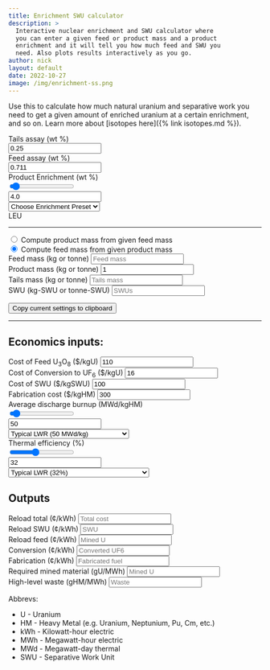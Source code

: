 ```yaml
---
title: Enrichment SWU calculator
description: >
  Interactive nuclear enrichment and SWU calculator where
  you can enter a given feed or product mass and a product
  enrichment and it will tell you how much feed and SWU you
  need. Also plots results interactively as you go.
author: nick
layout: default
date: 2022-10-27
image: /img/enrichment-ss.png
---
```


<div class="row">
<div class="col-md-12" markdown="1">

Use this to calculate how much natural uranium and separative work you need to get
a given amount of enriched uranium at a certain enrichment, and so on. Learn more about [isotopes here]({% link isotopes.md %}).

<div class="row">
<div class="col-md-2 text-nowrap" markdown="1">
Tails assay (wt %)
</div>
<div class="col-md-1 text-nowrap" markdown="1">
<input type="text" value="0.25" placeholder="Tails" class="form-control" id="tails-assay">
</div>
<div class="col-md-2">Feed assay (wt %)</div>
<div class="col-md-1"> 
<input type="text" value="0.711" placeholder="Feed assay" class="form-control" id="feed-assay">
</div>
</div>

<div class="row">
<label for="enrich" class="form-label">Product Enrichment (wt %)</label>
<div class="col-md-4" markdown="1">
<input type="range" value="4.0" step="0.1" class="form-range" id="enrich">
</div>
<div class="col-md-2" markdown="1">
<input type="text" value="4.0" class="form-control" id="enrich-text">
</div>
<div class="col-md-4" markdown="1">
<select class="form-select" aria-label="Presets" id="enrich-select">
  <option value="" selected>Choose Enrichment Preset</option>
  <option value="0.711">Natural Uranium (0.711%)</option>
  <option value="4.0">LEU (4%)</option>
  <option value="20.0">HALEU (20%)</option>
  <option value="90.0">Weapons-grade (90%)</option>
</select>
</div>
<div class="col-md-2" markdown="1" id="enrich-label">
LEU
</div>
</div>
<hr/>
<div class="form-check">
  <input class="form-check-input" type="radio" name="mode" value="0" id="productConstant">
  <label class="form-check-label" for="productConstant">
    Compute product mass from given feed mass
  </label>
</div>
<div class="form-check">
  <input class="form-check-input" type="radio" name="mode" value="1" id="inputConstant" checked>
  <label class="form-check-label" for="inputConstant">
    Compute feed mass from given product mass
  </label>
</div>

<div class="row">
<div class="col-md-3">
<label for="feed-mass" class="form-label">Feed mass (kg or tonne)</label>
<input type="text" value="" placeholder="Feed mass" class="form-control" id="feed-mass">
</div>
<div class="col-md-3">
<label for="product-mass" class="form-label">Product mass (kg or tonne)</label>
<input type="text" value="1" placeholder="Product mass" class="form-control" id="product-mass">
</div>
<div class="col-md-3">
<label for="tails-mass" class="form-label">Tails mass (kg or tonne)</label>
<input type="text" value="" placeholder="Tails mass" class="form-control" id="tails-mass" readonly>
</div>
<div class="col-md-3">
<label for="swu-mass" class="form-label">SWU (kg-SWU or tonne-SWU)</label>
<input type="text" value="" placeholder="SWUs" class="form-control" id="swu-mass" readonly>
</div>
</div>

<div class="row">
<div class="col-12" id='plot'> </div>
</div>

<div class="row">
<div class="col-12">
<p class="text-center">
<button id="save" class="btn btn-primary">
<i class="fa fa-clipboard fa-lg"></i> Copy current settings to clipboard</button></p>
 </div>
</div>

<hr/>
<h2>Economics inputs:</h2>
<div class="row">
<div class="col-md-3">
<label for="feed-cost" class="form-label">Cost of Feed U<sub>3</sub>O<sub>8</sub> ($/kgU)</label>
<input type="text" value="110" placeholder="Feed cost" class="form-control" id="feed-cost">
</div>
<div class="col-md-3">
<label for="conversion-cost" class="form-label">Cost of Conversion to UF<sub>6</sub> ($/kgU)</label>
<input type="text" value="16" placeholder="Conversion cost" class="form-control" id="conversion-cost">
</div>
<div class="col-md-3">
<label for="swu-cost" class="form-label">Cost of SWU ($/kgSWU)</label>
<input type="text" value="100" placeholder="SWU cost" class="form-control" id="swu-cost">
</div>
<div class="col-md-3">
<label for="fab-cost" class="form-label">Fabrication cost ($/kgHM)</label>
<input type="text" value="300" placeholder="Fabrication cost" class="form-control" id="fab-cost">
</div>
</div>

<div class="row">
<label for="burnup" class="form-label">Average discharge burnup (MWd/kgHM)</label>
<div class="col-md-4">
<input type="range" value="50" step="1" min="1" max="938" class="form-range" id="burnup">
</div>
<div class="col-md-2" markdown="1">
<input type="text" value="50" class="form-control" id="burnup-text">
</div>
<div class="col-md-4" markdown="1">
<select class="form-select" aria-label="Presets" id="burnup-select">
  <option value="">Choose burnup preset</option>
  <option value="7">CANDU (7 MWd/kg)</option>
  <option value="50" selected>Typical LWR (50 MWd/kg)</option>
  <option value="200">Deep burn open cycle (200 MWd/kg)</option>
  <option value="800">Multi-recycle breeder (800 MWd/kg)</option>
</select>
</div>
</div>

<div class="row">
<label for="eff" class="form-label">Thermal efficiency (%)</label>
<div class="col-md-4">
<input type="range" value="32" step="1" min="1" max="80" class="form-range" id="eff">
</div>
<div class="col-md-2" markdown="1">
<input type="text" value="32" class="form-control" id="eff-text">
</div>
<div class="col-md-4" markdown="1">
<select class="form-select" aria-label="Presets" id="eff-select">
  <option value="">Choose efficiency preset</option>
  <option value="6">Thermionic (6%)</option>
  <option value="32" selected>Typical LWR (32%)</option>
  <option value="39" >Sodium-cooled reactor (39%)</option>
  <option value="43">High-temperature gas-cooled reactor (43%)</option>
</select>
</div>
</div>

<!--
  total power maybe useful later for total costs/initial core size/financing

<div class="row">
<label for="eff" class="form-label">Total Electric Power (MWe)</label>
<div class="col-md-4">
<input type="range" value="1110" step="1" min="0" max="3000" class="form-range" id="power">
</div>
<div class="col-md-2" markdown="1">
<input type="text" value="1110" class="form-control" id="power-text">
</div>
<div class="col-md-4" markdown="1">
<select class="form-select" aria-label="Presets" id="power-select">
  <option value="">Choose power preset</option>
  <option value="1">1 MWe microreactor (PM-1)</option>
  <option value="10" >10 MWe small reactor (MH-1A)</option>
  <option value="50" >50 MWe small reactor (NuScale)</option>
  <option value="300" selected>300 MWe medium reactor (BWRX-300)</option>
  <option value="769" >769 MWe large reactor (Palisades 1)</option>
  <option value="1141">1141 MWe large reactor (Fermi 2)</option>
  <option value="1600">1600 MWe large reactor (Olkiluoto 3)</option>
</select>
</div>
</div>
-->
<h2>Outputs</h2>
<div class="row">
<div class="col-md-2">
<label for="reload-total-cost" class="form-label">Reload total (¢/kWh)</label>
<input type="text" value="" placeholder="Total cost" class="form-control" id="reload-total-cost" readonly>
</div>
<div class="col-md-2">
<label for="reload-swu-cost" class="form-label">Reload SWU (¢/kWh)</label>
<input type="text" value="" placeholder="SWU" class="form-control" id="reload-swu-cost" readonly>
</div>
<div class="col-md-2">
<label for="reload-feed-cost" class="form-label">Reload feed (¢/kWh)</label>
<input type="text" value="" placeholder="Mined U" class="form-control" id="reload-feed-cost" readonly>
</div>
<div class="col-md-2">
<label for="reload-conv-cost" class="form-label">Conversion (¢/kWh)</label>
<input type="text" value="" placeholder="Converted UF6" class="form-control" id="reload-conv-cost" readonly>
</div>
<div class="col-md-2">
<label for="reload-fab-cost" class="form-label">Fabrication (¢/kWh)</label>
<input type="text" value="" placeholder="Fabricated fuel" class="form-control" id="reload-fab-cost" readonly>
</div>
</div>

<div class="row">
<div class="col-md-3">
<label for="reload-feed-mass" class="form-label">Required mined material (gU/MWh)</label>
<input type="text" value="" title="How much uranium you have to mine per kWh generated" placeholder="Mined U" class="form-control" id="reload-feed-mass" readonly>
</div>
<div class="col-md-3">
<label for="waste-per-kwh" class="form-label">High-level waste (gHM/MWh)</label>
<input type="text" value="" placeholder="Waste" class="form-control" id="waste-per-kwh" readonly>
</div>
</div>

Abbrevs:

<ul>
  <li>U - Uranium</li>
  <li>HM - Heavy Metal (e.g. Uranium, Neptunium, Pu, Cm, etc.)</li>
  <li>kWh - Kilowatt-hour electric</li>
  <li>MWh - Megawatt-hour electric</li>
  <li>MWd - Megawatt-day thermal</li>
  <li>SWU - Separative Work Unit</li>
</ul>

<script src='https://cdn.plot.ly/plotly-2.16.1.min.js'></script>

<script>


let range=document.getElementById("enrich");
let number=document.getElementById('enrich-text')
let select=document.getElementById('enrich-select')
let tails_assay=document.getElementById('tails-assay')
let feed_assay=document.getElementById('feed-assay')
let feed_mass=document.getElementById('feed-mass')
let product_mass=document.getElementById('product-mass')
let tails_mass=document.getElementById('tails-mass')
let swu=document.getElementById('swu-mass')
let mode=document.getElementById('mode')
let prod_const=document.getElementById('productConstant')
let save=document.getElementById('save')
let burange=document.getElementById("burnup");
let bunumber=document.getElementById('burnup-text')
let buselect=document.getElementById('burnup-select')
let effrange=document.getElementById("eff");
let effnumber=document.getElementById('eff-text')
let effselect=document.getElementById('eff-select')
let powerrange=document.getElementById("power");
let powernumber=document.getElementById('power-text')
let powerselect=document.getElementById('power-select')
let feedcost=document.getElementById('feed-cost')
let swucost=document.getElementById('swu-cost')
let fabcost=document.getElementById('fab-cost')
let convcost=document.getElementById('conversion-cost')
let reload_total_cost=document.getElementById('reload-total-cost')
let reload_swu_cost=document.getElementById('reload-swu-cost')
let reload_feed_cost=document.getElementById('reload-feed-cost')
let reload_fab_cost=document.getElementById('reload-fab-cost')
let reload_conv_cost=document.getElementById('reload-conv-cost')
let reload_waste=document.getElementById('waste-per-kwh')
let reload_feed_mass=document.getElementById('reload-feed-mass')

tails_assay.addEventListener("input",(e)=>{
  computeFeed();
})
feed_assay.addEventListener("input",(e)=>{
  computeFeed();
})
product_mass.addEventListener("input",(e)=>{
  computeFeed();
})
feed_mass.addEventListener("input",(e)=>{
  computeFeed();
})
range.addEventListener("input",(e)=>{
    let val = parseFloat(e.target.value);
    if (val<parseFloat(feed_assay.value)) {
        return
    }
  number.value=val;
  select.value=""
  setRange(val);
  computeFeed();
})
number.addEventListener("input",(e)=>{
  range.value=e.target.value;
  select.value=""
  setRange(e.target.value);
  computeFeed();
})
select.addEventListener("change",(e)=>{
    if (!e.target.value) {
        return;
    }
    number.value=e.target.value;
    range.value=e.target.value;
    setRange(e.target.value);
    computeFeed();
})

save.addEventListener("click", (e) => {
  copySettingsToClipboard();
})


// burnup
burange.addEventListener("input",(e)=>{
    let val = parseFloat(e.target.value);
  bunumber.value=val;
  buselect.value=""
  computeCost();
})
bunumber.addEventListener("input",(e)=>{
  burange.value=e.target.value;
  buselect.value=""
  computeCost();
})
buselect.addEventListener("change",(e)=>{
    if (!e.target.value) {
        return;
    }
    bunumber.value=e.target.value;
    burange.value=e.target.value;
    computeCost();
})

// efficiency
effrange.addEventListener("input",(e)=>{
  let val = parseFloat(e.target.value);
  effnumber.value=val;
  effselect.value=""
  computeCost();
})
effnumber.addEventListener("input",(e)=>{
  effrange.value=e.target.value;
  effselect.value=""
  computeCost();
})
effselect.addEventListener("change",(e)=>{
    if (!e.target.value) {
        return;
    }
    effnumber.value=e.target.value;
    effrange.value=e.target.value;
    computeCost();
})

/*
// power
powerrange.addEventListener("input",(e)=>{
    let val = parseFloat(e.target.value);
  powernumber.value=val;
  powerselect.value=""
})
powernumber.addEventListener("input",(e)=>{
  powerrange.value=e.target.value;
  powerselect.value=""
})
powerselect.addEventListener("change",(e)=>{
    if (!e.target.value) {
        return;
    }
    powernumber.value=e.target.value;
    powerrange.value=e.target.value;
})
*/

function setRange(val) {
    let label=document.getElementById("enrich-label");
    if (val>=0.0 && val<0.7) {
        label.innerHTML="Depleted";
    }
    else if (val==0.7) {
        label.innerHTML="Natural";
    }
    else if (val>0.7 && val<=5) {
        label.innerHTML="LEU";
    }
    else if (val>5 && val<=20.0) {
        label.innerHTML="HALEU";
    }
    else if (val>20.0 && val<=99.0) {
        label.innerHTML="HEU";
    }
    else if (val>99.0 && val<=100.0) {
        label.innerHTML="😲";
    }
    else {
        label.innerHTML="Impossible";
    }
}


function computeFeed() {
    // Compute feed and SWU given desired product and enrichment
    // compute MF/MP = feed factor
    let mode = document.querySelector('input[name="mode"]:checked').value
    let feed_factor= get_feed_factor();
    if (mode=="1") {
        feed_mass.value = (feed_factor * product_mass.value).toFixed(3);
    }
    else {
        product_mass.value = (feed_mass.value/feed_factor).toFixed(3);
    }
    let swu_factor=get_swu_factor(feed_factor)
    swu.value = (swu_factor * product_mass.value).toFixed(3);
    tails_mass.value = (feed_mass.value - product_mass.value).toFixed(3);

    // update plot data
    let u238 = {
        x: ['Feed', 'Product', 'Tails'],
        y: [feed_mass.value*(1-feed_assay.value/100.0), 
            product_mass.value*(1-number.value/100.0), 
            tails_mass.value*(1-tails_assay.value/100.0)
        ],
        name: 'U238',
        type: 'bar'
    };
    let u235 = {
        x: ['Feed', 'Product', 'Tails'],
        y: [feed_mass.value*(feed_assay.value/100.0), 
            product_mass.value*(number.value/100.0), 
            tails_mass.value*(tails_assay.value/100.0)
        ],
        name: 'U235',
        type: 'bar'
    };

    var data=[u238, u235];
    Plotly.react('plot', data, layout);
    computeCost();
}



function computeCost() {
    // we want to know $SWU/kWh, $Feed/kWh, $Fab/kWh and total cost for plotting
    // so we need SWU = SWUfactor*product * swu cost
    // product = how much fuel is needed to make a kWh
    // kg = 1 kWe * 1 hour * 1/eff [MWt/MWe] * 1/24 [day/hour] * 1/burnup [kg/(MWt*day)] * 1000 kW/MW)
    let feed_factor = get_feed_factor();
    let swu_factor = get_swu_factor(feed_factor)

    let prod_kg_per_kwe = 100.0/(effnumber.value * 24.0 * burnup.value * 1000.0);
    let swu_per_kwe = prod_kg_per_kwe * swu_factor;
    let feed_per_kwe = prod_kg_per_kwe * feed_factor;

    // convert to cents
    let swu_cost_per_kwe = swu_per_kwe * swucost.value*100;
    let feed_cost_per_kwe = feed_per_kwe * feedcost.value*100
    let fab_cost_per_kwe = prod_kg_per_kwe*fabcost.value*100
    let conv_cost_per_kwe = feed_per_kwe*convcost.value*100

    let tcost = swu_cost_per_kwe + feed_cost_per_kwe + conv_cost_per_kwe + fab_cost_per_kwe;
    reload_total_cost.value = tcost.toFixed(3);
    reload_swu_cost.value = swu_cost_per_kwe.toFixed(3);
    reload_feed_cost.value = feed_cost_per_kwe.toFixed(3);
    reload_fab_cost.value = fab_cost_per_kwe.toFixed(3);
    reload_conv_cost.value = conv_cost_per_kwe.toFixed(3);
    reload_waste.value = (prod_kg_per_kwe*1000000).toFixed(3);
    reload_feed_mass.value = (feed_per_kwe*1000000).toFixed(3);
}

function vx(x) {
    // value function: gotta convert percentages to fraction
    let xn = Number(x/100.0);
    return (1.0-2*xn) * Math.log((1.0-xn)/xn);
}

function get_feed_factor(){ 
  // feed factor = F/P
  return (number.value - tails_assay.value)/(feed_assay.value-tails_assay.value);

}

function get_swu_factor(feed_factor) {
  // swufactor= SWU/MP
  let vxt = vx(tails_assay.value)
  return (vx(number.value) - vxt) -  feed_factor*(vx(feed_assay.value)-vxt);
}


function setInputVals() {
  // These can all be passed in as query params
  const input = new URLSearchParams(window.location.search);
  tails_assay.value = input.get("tails-assay") || 0.25;
  feed_assay.value = input.get("feed-assay") || 0.711;
  number.value = input.get("enrich") || 4.0;
  range.value = number.value;
  setRange(number.value);
  feed_mass.value = input.get("feed-mass") || 0;
  product_mass.value = input.get("product-mass") || 1;
  feed_mass.value = input.get("feed-mass") || 1;
  if (input.get("mode") == "0") {
      // check a checkbox
      prod_const.checked=true
  };
}

function copySettingsToClipboard() {
  let params = new URLSearchParams([
    ["tails-assay", tails_assay.value], 
    ["feed-assay", feed_assay.value],
    ["enrich", number.value],
    ["feed-mass", feed_mass.value],
    ["product-mass", product_mass.value],
    ["mode", prod_const.checked ? "0" : "1"],
  ]);

  let text = new URL(`${location.protocol + '//' + location.host + location.pathname}?${params}`);
  navigator.clipboard.writeText(text);
}

var trace1 = {
  x: ['Feed', 'Product', 'Tails'],
  y: [20, 14, 23],
  name: 'U238',
  type: 'bar'
};

var trace2 = {
  x: ['Feed', 'Product', 'Tails'],
  y: [12, 18, 29],
  name: 'U235',
  type: 'bar'
};

var data = [trace1, trace2];

var layout = {barmode: 'stack', yaxis: {
    type: 'log', autorange: true, 
}, 
autosize: true,
  margin: {
      t: 0
    },
};

Plotly.newPlot('plot', data, layout);

window.onresize = function() {
    Plotly.relayout('plot', {})
}

// compute initial values
setInputVals();
computeFeed();


</script>

</div>
</div>
